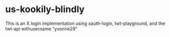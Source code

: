 # us-kookily-blindly
This is an X login implementation using xauth-login, twt-playground, and the twt-api withusername "yvonne29"
